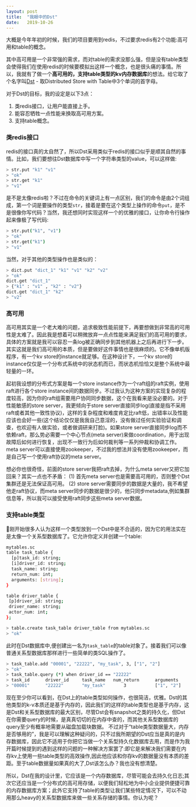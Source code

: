 ```yaml
---
layout: post
title:  "我眼中的Dst"
date:   2019-10-26
---
```


<p class="intro"><span class="dropcap">大</span>概是今年年初的时候，我们的项目要用到redis，不过要求redis有2个功能:高可用和table的概念。</p>


其中高可用是一个非常强的需求，而对table的需求没那么强，但是没有table类型会使得我们在使用redis的时候要模拟出这样一个概念，也是很头痛的事情。所以，我就有了做一个**高可用的，支持table类型的kv内存数据库**的想法。给它取了个名字叫[Dst](https://github.com/dst-project/dst) - 取Distributed Store with Table中3个单词的首字母。

对于Dst的目标，我的设定是以下3点：
1. 类redis接口，让用户能直接上手。
2. 能容忍牺牲一点性能来换取高可用方案。
3. 支持table概念。

### 类redis接口
redis的接口真的太自然了，所以Dst采用类似于redis的接口似乎是顺其自然的事情。比如，我们要想往Dst数据库中写一个字符串类型的value，可以这样做:
```bash
> str.put "k1" "v1"
> "ok"
> str.get "k1"
> "v1"
```
是不是太像redis啦？不过在命令的关键词上有一点区别，我们的命令是由2个词组成，第一个词是要操作的类型`str`，接着是要在这个类型上操作的命令`put`，是不是很像你写代码？当然，我还想同时实现这样一个的优雅的接口，让你命令行操作起来像极了写代码:
```bash
> str.put("k1", "v1")
> "ok"
> str.get("k1")
> "v1"
```
当然，对于其他的类型操作也是类似的：
```bash
> dict.put "dict_1" "k1" "v1" "k2" "v2"
> "ok"
dict.get "dict_1"
> {"k1" : "v1" , "k2" : "v2"}
dict.get "dict_1" "k2"
> "v2"
```

### 高可用
高可用其实是一个老大难的问题，追求极致性能前提下，再要想做到非常高的可用性是太难了。因此我是想着可以稍微放弃一点点性能来满足我们的高可用的要求，具体的方案就是我可以容忍一条log被正确同步到其他机器上之后再进行下一步。其实这就是我们高可用的本质，但是要做好这件事情也是很麻烦的。它不像单机版程序，有一个kv store的instance就足够。在这种设计下，一个kv store的instance仅仅是一个分布式系统中的状态机而已，而状态机恰恰又是整个系统中最轻量的一环。

起初我设想的分布式方案是每一个store instance作为一个raft组的raft实例，使用raft进行各个store instance间的数据同步。不过我认为这种方案的实现复杂的程度较高，因为你的raft组需要用户协同同步数据，这个在我看来是没必要的。对于性能敏感的store server，我更倾向于store server直接同步log(直接是指不采用raft或者其他一致性协议)，这样的复杂程度和难度肯定比raft低，出错率以及性能应该也会好一些(这个结论仅仅是我我自己意淫的，没有做过任何实验验证和调查，也欢迎有人做实验，或者做调研来打脸)。如果store server直接同步log而不依赖raft，那么势必需要一个中心节点(meta server)来做coordination，用于出现故障后如何进行恢复，出现不一致行为后如何裁判等一系列仲裁和协调工作。meta server可以直接使用zookeeper，不过我的想法并没有使用zookeeper，而是自己写一个使用raft协议的meta server。

想必你也很奇怪，前面的store server我把raft去掉，为什么meta server又把它加回来？其实一点也不矛盾：
(1) 首先meta server也是需要高可用的，否则整个Dst集群还是无法保证高可用。
(2) store server需要同步的数据是大量的，我不希望他走raft协议，而meta server同步的数据是很少的，他只同步metadata,例如集群信息等，所以我可以接受使用raft同步这些meta server数据。

### 支持table类型
刚开始很多人认为这样一个类型放到一个Dst中是不合适的，因为它的用法实在是太像一个关系型数据库了。它允许你定义并创建一个table:
```bash
mytables.sc
table task_table {
  [p]task_id: string;
  [i]driver_id: string;
  task_name: string;
  return_num: int;
  arguments: [string];
}

table driver_table {
 [p]driver_id: string;
 driver_name: string;
 actor_num: int;
};

> table.create task_table driver_table from mytables.sc
> "ok"
```
此时在Dst数据库中,便创建出一名为`task_table`的table对象了。接着我们可以像普通关系型数据库那样进行一些简单的类SQL操作了。
```bash
> task_table.add "00001", "22222", "my_task", 3, ["1", "2"]
> "ok"
> task_table.query (*) when driver_id == "22222"
> task_id      driver_id     task_name   num_return      arguments
> "00001"      "22222"       "my_task"       3           ["1", "2"]
```
现在至少你可以看到，在Dst上的table类型如何操作，也很简洁，优雅。Dst的其他类型的k-v本质还是基于内存的，因此我们的这样的table类型也是基于内存，这是Dst和关系型数据库的最大区别，尽管Dst会有snapshot之类的持久化，但Dst在你需要query的时候，是真真切切的在内存中查的，而其他关系型数据库的query至少有概率地需要从磁盘加载块数据。
不过对于“table类型数据量大，内存是否够用的”，我是可以理解这种疑问的，只不过我所期望的Dst应当是真的是内存数据库，因此它不适用于你把它当做一个关系型持久化数据库去用，而是作为我开篇时候提到的遇到这样的问题的一种解决方案罢了:即它是来解决我们需要在内存kv上使用一些table类型的高效操作,因此他应该和你存kv的数据量没有本质的差距。至于table数据量如果真的大了,Dst该怎么办？我也没有想清楚。

所以，Dst在我的设计里，它应该是一个内存数据库，尽管可能会去持久化日志;其次它还应当是一个分布式的高可用存储，以便我们轻松地为中小企业提供便捷可靠的内存数据库方案；此外它支持了table的类型让我们某些特定情况下，可以不动用那么heavy的关系型数据库来做一些关系存储的事情。你认为呢？


[jekyll-gh]: https://github.com/mojombo/jekyll
[jekyll]:    http://jekyllrb.com
